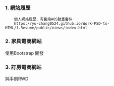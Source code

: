 

### 1. 網站履歷

        個人網站履歷，有套用AOS動畫套件
        https://yu-chang0524.github.io/Work-PSD-to-HTML/1.Resume/public/views/index.html


### 2. 家具電商網站

  使用Bootstrap 開發


### 3. 訂房電商網站
  
  純手刻RWD
  

